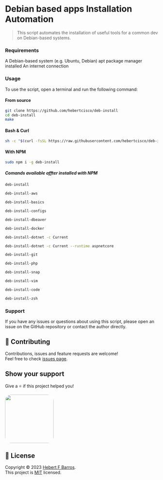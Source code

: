 # Debian based apps Installation Automation

> This script automates the installation of useful tools for a common dev on
> Debian-based systems.

### Requirements

A Debian-based system (e.g. Ubuntu, Debian) apt package manager installed An
internet connection

### Usage

To use the script, open a terminal and run the following command:

#### From source

```sh
git clone https://github.com/hebertcisco/deb-install
cd deb-install
make
```

#### Bash & Curl

```sh
sh -c "$(curl -fsSL https://raw.githubusercontent.com/hebertcisco/deb-install/master/install.sh)"
```

#### With NPM

```sh
sudo npm i -g deb-install
```

##### Comands available affter installed with NPM

```sh
deb-install
```

```sh
deb-install-aws
```

```sh
deb-install-basics
```

```sh
deb-install-configs
```

```sh
deb-install-dbeaver
```

```sh
deb-install-docker
```

```sh
deb-install-dotnet -c Current
```

```sh
deb-install-dotnet -c Current --runtime aspnetcore
```

```sh
deb-install-git
```

```sh
deb-install-php
```

```sh
deb-install-snap
```

```sh
deb-install-vim
```

```sh
deb-install-code
```

```sh
deb-install-zsh
```

### Support

If you have any issues or questions about using this script, please open an
issue on the GitHub repository or contact the author directly.

## 🤝 Contributing

Contributions, issues and feature requests are welcome!<br />Feel free to check
[issues page](issues).

## Show your support

Give a ⭐️ if this project helped you!

<a  href="https://www.patreon.com/hebertfbarros">
  <img style="border-radius:20px;" src="https://c5.patreon.com/external/logo/become_a_patron_button@2x.png" width="160">
</a>

## 📝 License

Copyright © 2023 [Hebert F Barros](https://github.com/hebertcisco).<br /> This
project is [MIT](LICENSE) licensed.
